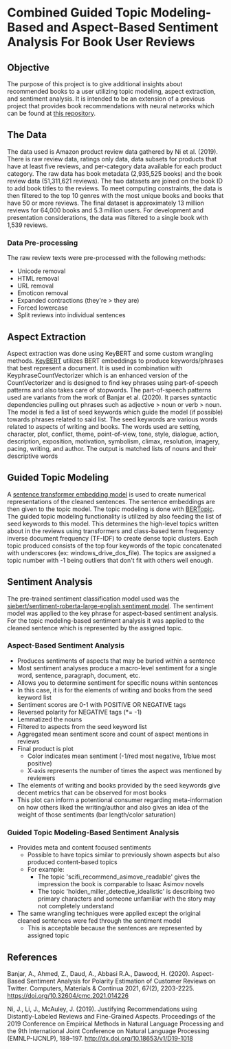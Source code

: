 # Combined Guided Topic Modeling-Based and Aspect-Based Sentiment Analysis For Book User Reviews

## Objective
The purpose of this project is to give additional insights about recommended books to a user utilizing topic modeling, aspect extraction, and sentiment analysis. It is intended to be an extension of a previous project that provides book recommendations with neural networks which can be found at [this repository](https://github.com/DarrellS0352/Neural-Collaborative-Filtering-Book-Recommendation-System).
## The Data
The data used is Amazon product review data gathered by Ni et al. (2019). There is raw review data, ratings only data, data subsets for products that have at least five reviews, and per-category data available for each product category. The raw data has book metadata (2,935,525 books) and the book review data (51,311,621 reviews). The two datasets are joined on the book ID to add book titles to the reviews. To meet computing constraints, the data is then filtered to the top 10 genres with the most unique books and books that have 50 or more reviews. The final dataset is approximately 13 million reviews for 64,000 books and 5.3 million users. For development and presentation considerations, the data was filtered to a single book with 1,539 reviews.
### Data Pre-processing
The raw review texts were pre-processed with the following methods:
+ Unicode removal
+ HTML removal
+ URL removal
+ Emoticon removal
+ Expanded contractions (they're > they are)
+ Forced lowercase
+ Split reviews into individual sentences
## Aspect Extraction
Aspect extraction was done using KeyBERT and some custom wrangling methods. [KeyBERT](https://maartengr.github.io/KeyBERT/index.html) utilizes BERT embeddings to produce keywords/phrases that best represent a document. It is used in combination with KeyphraseCountVectorizer which is an enhanced version of the CountVectorizer and is designed to find key phrases using part-of-speech patterns and also takes care of stopwords. The part-of-speech patterns used are variants from the work of Banjar et al. (2020). It parses syntactic dependencies pulling out phrases such as adjective > noun or verb > noun. The model is fed a list of seed keywords which guide the model (if possible) towards phrases related to said list. The seed keywords are various words related to aspects of writing and books. The words used are setting, character, plot, conflict, theme, point-of-view, tone, style, dialogue, action, description, exposition, motivation, symbolism, climax, resolution, imagery, pacing, writing, and author. The output is matched lists of nouns and their descriptive words
## Guided Topic Modeling
A [sentence transformer embedding model](https://huggingface.co/sentence-transformers) is used to create numerical representations of the cleaned sentences. The sentence embeddings are then given to the topic model. The topic modeling is done with [BERTopic](https://maartengr.github.io/BERTopic/index.html). The guided topic modeling functionality is utilized by also feeding the list of seed keywords to this model. This determines the high-level topics written about in the reviews using transformers and class-based term frequency inverse document frequency (TF-IDF) to create dense topic clusters. Each topic produced consists of the top four keywords of the topic concatenated with underscores (ex: windows_drive_dos_file). The topics are assigned a topic number with -1 being outliers that don't fit with others well enough.
## Sentiment Analysis
The pre-trained sentiment classification model used was the [siebert/sentiment-roberta-large-english sentiment model](https://huggingface.co/siebert/sentiment-roberta-large-english?text=I+like+you.+I+love+you). The sentiment model was applied to the key phrase for aspect-based sentiment analysis. For the topic modeling-based sentiment analysis it was applied to the cleaned sentence which is represented by the assigned topic.
 
### Aspect-Based Sentiment Analysis
+ Produces sentiments of aspects that may be buried within a sentence
+ Most sentiment analyses produce a macro-level sentiment for a single word, sentence, paragraph, document, etc.
+ Allows you to determine sentiment for specific nouns within sentences
+ In this case, it is for the elements of writing and books from the seed keyword list
+ Sentiment scores are 0-1 with POSITIVE OR NEGATIVE tags
+ Reversed polarity for NEGATIVE tags (*= -1)
+ Lemmatized the nouns
+ Filtered to aspects from the seed keyword list
+ Aggregated mean sentiment score and count of aspect mentions in reviews
+ Final product is plot
  + Color indicates mean sentiment (-1/red most negative, 1/blue most positive)
  + X-axis represents the number of times the aspect was mentioned by reviewers
+ The elements of writing and books provided by the seed keywords give decent metrics that can be observed for most books
+ This plot can inform a potentional consumer regarding meta-information on how others liked the writing/author and also gives an idea of the weight of those sentiments (bar length/color saturation)
### Guided Topic Modeling-Based Sentiment Analysis
+ Provides meta and content focused sentiments
  + Possible to have topics similar to previously shown aspects but also produced content-based topics
  + For example:
    + The topic 'scifi_recommend_asimove_readable' gives the impression the book is comparable to Isaac Asimov novels
    + The topic 'holden_miller_detective_idealistic' is describing two primary characters and someone unfamiliar with the story may not completely understand
+ The same wrangling techniques were applied except the original cleaned sentences were fed through the sentiment model
  + This is acceptable because the sentences are represented by assigned topic
## References
Banjar, A., Ahmed, Z., Daud, A., Abbasi R.A., Dawood, H. (2020). Aspect-Based Sentiment Analysis for Polarity Estimation of Customer Reviews on Twitter. Computers, Materials & Continua 2021, 67(2), 2203-2225. https://doi.org/10.32604/cmc.2021.014226 

Ni, J., Li, J., McAuley, J. (2019). Justifying Recommendations using Distantly-Labeled Reviews and Fine-Grained Aspects. Proceedings of the 2019 Conference on Empirical Methods in Natural Language Processing and the 9th International Joint Conference on Natural Language Processing (EMNLP-IJCNLP), 188–197. http://dx.doi.org/10.18653/v1/D19-1018
